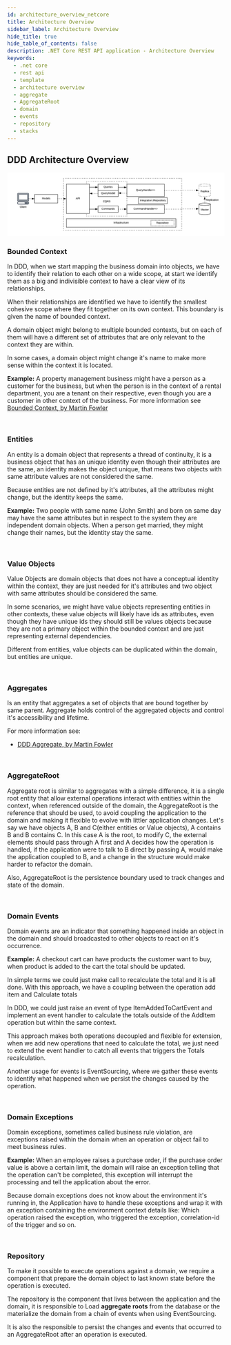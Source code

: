 ```yaml
---
id: architecture_overview_netcore
title: Architecture Overview
sidebar_label: Architecture Overview
hide_title: true
hide_table_of_contents: false
description: .NET Core REST API application - Architecture Overview
keywords:
  - .net core
  - rest api
  - template
  - architecture overview
  - aggregate
  - AggregateRoot
  - domain
  - events
  - repository
  - stacks
---
```



## DDD Architecture Overview

![Solution Diagram](/img/cqrs_diagram.png)


### Bounded Context

In DDD, when we start mapping the business domain into objects, we have to identify their relation to each other on a wide scope, at start we identify them as a big and indivisible context to have a clear view of its relationships.

When their relationships are identified we have to identify the smallest cohesive scope where they fit together on its own context. This boundary is given the name of bounded context.

A domain object might belong to multiple bounded contexts, but on each of them will have a different set of attributes that are only relevant to the context they are within.

In some cases, a domain object might change it's name to make more sense within the context it is located.

**Example:**
A property management business might have a person as a customer for the business, but when the person is in the context of a rental department, you are a tenant on their respective, even though you are a customer in other context of the business.
For more information see [Bounded Context, by Martin Fowler](https://martinfowler.com/bliki/BoundedContext.html)

<br />

### Entities

An entity is a domain object that represents a thread of continuity, it is a business object that has an unique identity even though their attributes are the same, an identity makes the object unique, that means two objects with same attribute values are not considered the same.

Because entities are not defined by it's attributes, all the attributes might change, but the identity keeps the same.

**Example:**
Two people with same name (John Smith) and born on same day may have the same attributes but in respect to the system they are independent domain objects.
When a person get married, they might change their names, but the identity stay the same.

<br />

### Value Objects

Value Objects are domain objects that does not have a conceptual identity within the context, they are just needed for it's attributes and two object with same attributes should be considered the same.

In some scenarios, we might have value objects representing entities in other contexts, these value objects will likely have ids as attributes, even though they have unique ids they should still be values objects because they are not a primary object within the bounded context and are just representing external dependencies.

Different from entities, value objects can be duplicated within the domain, but entities are unique.

<br />

### Aggregates

Is an entity that aggregates a set of objects that are bound together by same parent. Aggregate holds control of the aggregated objects and control it's accessibility and lifetime.

For more information see:

- [DDD Aggregate, by Martin Fowler](https://martinfowler.com/bliki/DDD_Aggregate.html)

<br />

### AggregateRoot

Aggregate root is similar to aggregates with a simple difference, it is a single root entity that allow external operations interact with entities within the context, when referenced outside of the domain, the AggregateRoot is the reference that should be used, to avoid coupling the application to the domain and making it flexible to evolve with littler application changes. Let's say we have objects A, B and C(either entities or Value objects), A contains B and B contains C. In this case A is the root, to modify C, the external elements should pass through A first and A decides how the operation is handled, if the application were to talk to B direct by passing A, would make the application coupled to B, and a change in the structure would make harder to refactor the domain.

Also, AggregateRoot is the persistence boundary used to track changes and state of the domain.

<br />

### Domain Events

Domain events are an indicator that something happened inside an object in the domain and should broadcasted to other objects to react on it's occurrence.

**Example:**
A checkout cart can have products the customer want to buy, when product is added to the cart the total should be updated.

In simple terms we could just make call to recalculate the total and it is all done. With this approach, we have a coupling between the operation add item and Calculate totals

In DDD, we could just raise an event of type ItemAddedToCartEvent and implement an event handler to calculate the totals outside of the AddItem operation but within the same context.

This approach makes both operations decoupled and flexible for extension, when we add new operations that need to calculate the total, we just need to extend the event handler to catch all events that triggers the Totals recalculation.

Another usage for events is EventSourcing, where we gather these events to identify what happened when we persist the changes caused by the operation.

<br />

### Domain Exceptions

Domain exceptions, sometimes called business rule violation, are exceptions raised within the domain when an operation or object fail to meet business rules.

**Example:**
When an employee raises a purchase order, if the purchase order value is above a certain limit, the domain will raise an exception telling that the operation can't be completed, this exception will interrupt the processing and tell the application about the error.

Because domain exceptions does not know about the environment it's running in, the Application have to handle these exceptions and wrap it with an exception containing the environment context details like: Which operation raised the exception, who triggered the exception, correlation-id of the trigger and so on.

<br />

### Repository

To make it possible to execute operations against a domain, we require a component that prepare the domain object to last known state before the operation is executed.

The repository is the component that lives between the application and the domain, it is responsible to Load **aggregate roots** from the database or the materialize the domain from a chain of events when using EventSourcing.

It is also the responsible to persist the changes and events that occurred to an AggregateRoot after an operation is executed.

